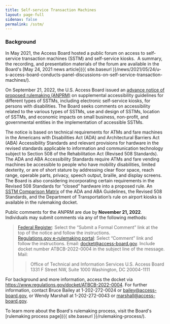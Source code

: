 ```yaml
---
title: Self-service Transaction Machines
layout: page-full
sidenav: false
permalink: /sstm/
--- 
```

### Background

In May 2021, the Access Board hosted a public forum on access to self-service transaction machines (SSTM) and self-service kiosks.&nbsp;
A summary, the recording, and presentation materials of the forum are available in the Board's [May 24, 2021 news article]({{ site.baseurl }}/news/2021/05/24/u-s-access-board-conducts-panel-discussions-on-self-service-transaction-machines/).

On September 21, 2022, the U.S. Access Board issued an [advance notice of proposed rulemaking (ANPRM)](https://www.federalregister.gov/documents/2022/09/21/2022-20470/americans-with-disabilities-act-accessibility-guidelines-for-buildings-and-facilities-architectural) on supplemental accessibility guidelines for different types of SSTMs, including electronic self-service kiosks, for persons with disabilities. The Board seeks comments on accessibility related to the various types of SSTMs, use and design of SSTMs, location of SSTMs, and economic impacts on small business, non-profit, and governmental entities in the implementation of accessible SSTMs.  

The notice is based on technical requirements for ATMs and fare machines in the Americans with Disabilities Act (ADA) and Architectural Barriers Act (ABA) Accessibility Standards and relevant provisions for hardware in the revised standards applicable to information and communication technology subject to Section 508 of the Rehabilitation Act (Revised 508 Standards). The ADA and ABA Accessibility Standards require ATMs and fare vending machines be accessible to people who have mobility disabilities, limited dexterity, or are of short stature by addressing clear floor space, reach range, operable parts, privacy, speech output, braille, and display screens. The Board is also considering incorporating certain requirements in the Revised 508 Standards for “closed” hardware into a proposed rule. An [SSTM Comparison Matrix](https://downloads.regulations.gov/ATBCB-2022-0004-0002/attachment_1.docx) of the ADA and ABA Guidelines, the Revised 508 Standards, and the Department of Transportation’s rule on airport kiosks is available in the rulemaking docket.  

Public comments for the ANPRM are due by **November 21, 2022**. Individuals may submit comments via any of the following methods: 

> [Federal Register](https://www.federalregister.gov/documents/2022/09/21/2022-20470/americans-with-disabilities-act-accessibility-guidelines-for-buildings-and-facilities-architectural): Select the “Submit a Formal Comment” link at the top of the notice and follow the instructions.  
> [Regulations.gov e-rulemaking portal](https://www.regulations.gov/document/ATBCB-2022-0004-0001): Select “Comment” link and follow the instructions. 
> Email: <docket@access-board.gov>. Include docket number ATBCB-2022-0004 in the subject line of the message.  
> Mail:  
>> Office of Technical and Information Services 
>> U.S. Access Board  
>> 1331 F Street NW, Suite 1000
>> Washington, DC 20004-1111  

For background and more information, access the docket via https://www.regulations.gov/docket/ATBCB-2022-0004. For further information, contact Bruce Bailey at 1-202-272-0024 or <bailey@access-board.gov>, or Wendy Marshall at 1-202-272-0043 or <marshall@access-board.gov>.

To learn more about the Board's rulemaking process, visit the Board's [rulemaking process page]({{ site.baseurl }}/rulemaking-process/).
